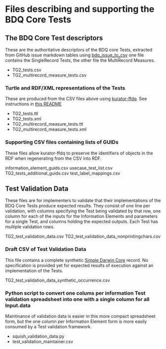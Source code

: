 # Files describing and supporting the BDQ Core Tests

## The BDQ Core Test descriptors

These are the authoritative descriptors of the BDQ core Tests, extracted from GitHub issue markdown tables using [bdq_issue_to_csv](https://github.com/kurator-org/bdq_issue_to_csv) one file contains the SingleRecord Tests, the other file the MultiRecord Measures.

- TG2_tests.csv
- TG2_multirecord_measure_tests.csv

### Turtle and RDF/XML representations of the Tests

These are produced from the CSV files above using [kurator-ffdq](https://github.com/kurator-org/kurator-ffdq).  See instructions in [this README](https://github.com/kurator-org/bdq_issue_to_csv/blob/master/README.md)

- TG2_tests.ttl
- TG2_tests.xml
- TG2_multirecord_measure_tests.ttl
- TG2_multirecord_measure_tests.xml

### Supporting CSV files containing lists of GUIDs

These files allow kurator-ffdq to preserve the identifiers of objects in the RDF when regenerating from the CSV into RDF.

information_element_guids.csv
usecase_test_list.csv
TG2_tests_additional_guids.csv
test_label_mappings.csv

## Test Validation Data 

These files are for implementers to validate that their implementations of the BDQ Core Tests produce expected results.  They consist of one line per validation, with columns specifying the Test being validated by that row, one column for each of the inputs for the Information Elements and parameters for a single Test, and columns holding the expected outputs.  Each Test has multiple validation rows.  

TG2_test_validation_data.csv
TG2_test_validation_data_nonprintingchars.csv

### Draft CSV of Test Validation Data 

This file contains a complete synthetic [Simple Darwin Core](https://dwc.tdwg.org/simple/) record.  No specification is provided yet for expected results of execution against an implementation of the Tests.

TG2_test_validation_data_synthetic_occurrence.csv

### Python script to convert one colums per information Test validation spreadsheet into one with a single column for all Input.data

Maintinance of validation data is easier in this more compact spreadsheet form, but the one column per Information Element form is more easily consumed by a Test validation framework.

- squish_validation_data.py
- test_validation_maintainer.csv

